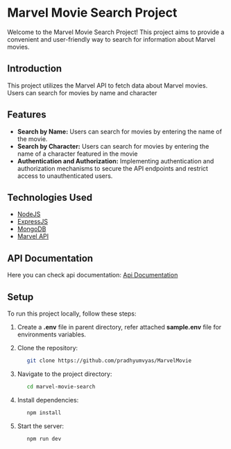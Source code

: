 # Marvel Movie Search Project

Welcome to the Marvel Movie Search Project! This project aims to provide a convenient and user-friendly way to search for information about Marvel movies.

## Introduction

This project utilizes the Marvel API to fetch data about Marvel movies. Users can search for movies by name and character

## Features

- **Search by Name:** Users can search for movies by entering the name of the movie.
- **Search by Character:** Users can search for movies by entering the name of a character featured in the movie
- **Authentication and Authorization:** Implementing authentication and authorization mechanisms to secure the API endpoints and restrict access to unauthenticated users.

## Technologies Used

- [NodeJS](https://nodejs.org/) 
- [ExpressJS](https://expressjs.com/)
- [MongoDB](https://www.mongodb.com/)
- [Marvel API](https://developer.marvel.com/) 

## API Documentation
   Here you can check api documentation: [Api Documentation](https://documenter.getpostman.com/view/12325777/2s9YyzeJWc)


## Setup

To run this project locally, follow these steps:
 
1. Create a **.env** file in parent directory, refer attached **sample.env** file for environments variables.

2. Clone the repository:

   ```bash
      git clone https://github.com/pradhyumvyas/MarvelMovie
   ```
3. Navigate to the project directory:

   ```bash
      cd marvel-movie-search
   ```
4. Install dependencies:   
   ```bash
      npm install
   ```
5. Start the server:
   ```bash
      npm run dev
   ```